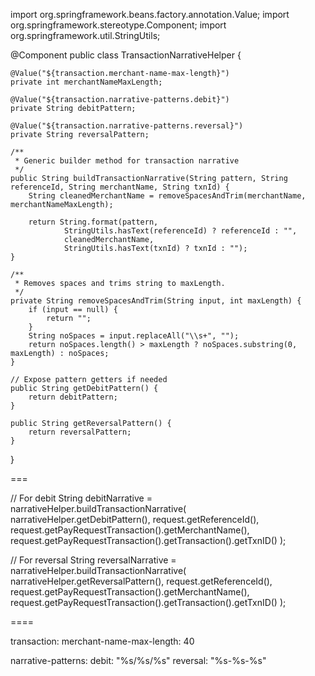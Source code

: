 import org.springframework.beans.factory.annotation.Value;
import org.springframework.stereotype.Component;
import org.springframework.util.StringUtils;

@Component
public class TransactionNarrativeHelper {

    @Value("${transaction.merchant-name-max-length}")
    private int merchantNameMaxLength;

    @Value("${transaction.narrative-patterns.debit}")
    private String debitPattern;

    @Value("${transaction.narrative-patterns.reversal}")
    private String reversalPattern;

    /**
     * Generic builder method for transaction narrative
     */
    public String buildTransactionNarrative(String pattern, String referenceId, String merchantName, String txnId) {
        String cleanedMerchantName = removeSpacesAndTrim(merchantName, merchantNameMaxLength);

        return String.format(pattern,
                StringUtils.hasText(referenceId) ? referenceId : "",
                cleanedMerchantName,
                StringUtils.hasText(txnId) ? txnId : "");
    }

    /**
     * Removes spaces and trims string to maxLength.
     */
    private String removeSpacesAndTrim(String input, int maxLength) {
        if (input == null) {
            return "";
        }
        String noSpaces = input.replaceAll("\\s+", "");
        return noSpaces.length() > maxLength ? noSpaces.substring(0, maxLength) : noSpaces;
    }

    // Expose pattern getters if needed
    public String getDebitPattern() {
        return debitPattern;
    }

    public String getReversalPattern() {
        return reversalPattern;
    }
}



===

// For debit
String debitNarrative = narrativeHelper.buildTransactionNarrative(
        narrativeHelper.getDebitPattern(),
        request.getReferenceId(),
        request.getPayRequestTransaction().getMerchantName(),
        request.getPayRequestTransaction().getTransaction().getTxnID()
);

// For reversal
String reversalNarrative = narrativeHelper.buildTransactionNarrative(
        narrativeHelper.getReversalPattern(),
        request.getReferenceId(),
        request.getPayRequestTransaction().getMerchantName(),
        request.getPayRequestTransaction().getTransaction().getTxnID()
);



====

transaction:
  merchant-name-max-length: 40

  narrative-patterns:
    debit: "%s/%s/%s"
    reversal: "%s-%s-%s"

